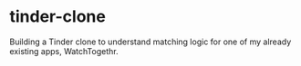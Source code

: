 # tinder-clone
Building a Tinder clone to understand matching logic for one of my already existing apps, WatchTogethr.
